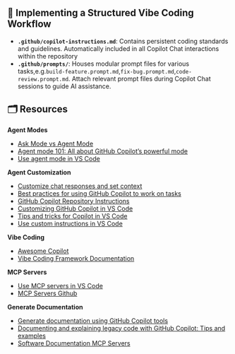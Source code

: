 ## 🧱 Implementing a Structured Vibe Coding Workflow

* **`.github/copilot-instructions.md`**: Contains persistent coding standards and guidelines. Automatically included in all Copilot Chat interactions within the repository
* **`.github/prompts/`**: Houses modular prompt files for various tasks,e.g.`build-feature.prompt.md`,`fix-bug.prompt.md`,`code-review.prompt.md`. Attach relevant prompt files during Copilot Chat sessions to guide AI assistance.

## 🗂️ Resources

**Agent Modes**
- [Ask Mode vs Agent Mode](https://devblogs.microsoft.com/dotnet/ask-mode-vs-agent-mode/)
- [Agent mode 101: All about GitHub Copilot’s powerful mode](https://github.blog/ai-and-ml/github-copilot/agent-mode-101-all-about-github-copilots-powerful-mode/)
- [Use agent mode in VS Code](https://code.visualstudio.com/docs/copilot/chat/chat-agent-mode)

**Agent Customization**
- [Customize chat responses and set context](https://learn.microsoft.com/en-us/visualstudio/ide/copilot-chat-context?view=vs-2022)
- [Best practices for using GitHub Copilot to work on tasks](https://docs.github.com/en/copilot/tutorials/coding-agent/get-the-best-results)
- [GitHub Copilot Repository Instructions](https://docs.github.com/en/copilot/customizing-copilot/adding-repository-custom-instructions-for-github-copilot)
- [Customizing GitHub Copilot in VS Code](https://code.visualstudio.com/docs/copilot/copilot-customization)
- [Tips and tricks for Copilot in VS Code](https://code.visualstudio.com/docs/copilot/copilot-tips-and-tricks)
- [Use custom instructions in VS Code](https://code.visualstudio.com/docs/copilot/customization/custom-instructions)
  
**Vibe Coding**
- [Awesome Copilot](https://github.com/github/awesome-copilot/tree/main)
- [Vibe Coding Framework Documentation](https://docs.google.com/document/d/12ATcyjCEKh8T-MPDZ-VMiQ1XMa9FUvvk2QazrsKoiR8/edit?tab=t.0)

**MCP Servers**
- [Use MCP servers in VS Code](https://code.visualstudio.com/docs/copilot/customization/mcp-servers)
- [MCP Servers Github](https://github.com/modelcontextprotocol/servers?tab=readme-ov-file)

**Generate Documentation**
- [Generate documentation using GitHub Copilot tools](https://learn.microsoft.com/en-us/training/modules/generate-documentation-using-github-copilot-tools/?utm_source=chatgpt.com)
- [Documenting and explaining legacy code with GitHub Copilot: Tips and examples](https://github.blog/ai-and-ml/github-copilot/documenting-and-explaining-legacy-code-with-github-copilot-tips-and-examples/?utm_source=chatgpt.com)
- [Software Documentation MCP Servers](https://medium.com/@joe.njenga/these-11-software-documentation-mcp-servers-will-ease-your-pain-and-support-burden-8f0db77477ab)

